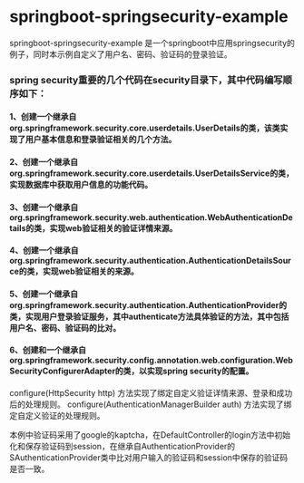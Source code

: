# springboot-springsecurity-example
springboot-springsecurity-example 是一个springboot中应用springsecurity的例子，同时本示例自定义了用户名、密码、验证码的登录验证。

### spring security重要的几个代码在security目录下，其中代码编写顺序如下：
#### 1、创建一个继承自org.springframework.security.core.userdetails.UserDetails的类，该类实现了用户基本信息和登录验证相关的几个方法。
#### 2、创建一个继承自org.springframework.security.core.userdetails.UserDetailsService的类，实现数据库中获取用户信息的功能代码。
#### 3、创建一个继承自org.springframework.security.web.authentication.WebAuthenticationDetails的类，实现web验证相关的验证详情来源。
#### 4、创建一个继承自org.springframework.security.authentication.AuthenticationDetailsSource的类，实现web验证相关的来源。
#### 5、创建一个继承自org.springframework.security.authentication.AuthenticationProvider的类，实现用户登录验证服务，其中authenticate方法具体验证的方法，其中包括用户名、密码、验证码的比对。
#### 6、创建和一个继承自org.springframework.security.config.annotation.web.configuration.WebSecurityConfigurerAdapter的类，以实现spring security的配置。

configure(HttpSecurity http) 方法实现了绑定自定义验证详情来源、登录和成功后的处理规则。
configure(AuthenticationManagerBuilder auth) 方法实现了绑定自定义验证的处理规则。

本例中验证码采用了google的kaptcha，在DefaultController的login方法中初始化和保存验证码到session，在继承自AuthenticationProvider的SAuthenticationProvider类中比对用户输入的验证码和session中保存的验证码是否一致。
